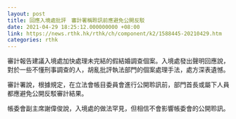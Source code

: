 ```yaml
---
layout: post
title: 回應入境處批評　審計署稱聆訊前應避免公開反駁　　
date: 2021-04-29 18:25:12.000000000 +08:00
link: https://news.rthk.hk/rthk/ch/component/k2/1588445-20210429.htm
categories: rthk
---
```


審計報告建議入境處加快處理未完結的假結婚調查個案。入境處發出聲明回應說，對於一些不懂刑事調查的人，胡亂批評執法部門的個案處理手法，處方深表遺憾。

審計署說，根據規定，在立法會帳目委員會進行公開聆訊前，部門首長或屬下人員都應避免公開反駁審計結果。 

帳委會副主席謝偉俊說，入境處的做法罕見，但相信不會影響帳委會的公開聆訊。
